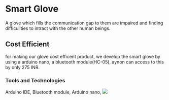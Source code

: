  
<h1>Smart Glove </h1> A glove which fills the communication gap to them are impaired and finding difficulities to intract with the other human beings.

<h2>Cost Efficient </h2> for making our glove cost efficent product, we develop the smart glove by using a arduino nano, a bluetooth module(HC-05), aynon can access to this by only 275 INR.

<h3>Tools and Technologies</h3> Arduino IDE, Bluetooth module, Arduino nano, 

<img src = "https://github.com/ritikdh440/Smart-glove/blob/master/Sample%20Images/IMG_20200303_115848.jpg">
 
 
